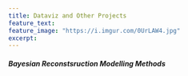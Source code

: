 ```yaml
---
title: Dataviz and Other Projects
feature_text:
feature_image: "https://i.imgur.com/0UrLAW4.jpg"
excerpt: 
---
```


##### Bayesian Reconstsruction Modelling Methods